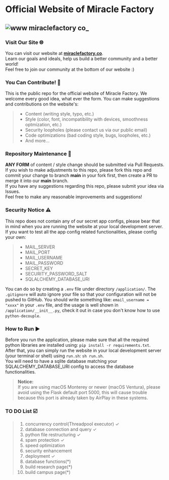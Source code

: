 # Official Website of Miracle Factory

![www miraclefactory co_](https://user-images.githubusercontent.com/89094576/181905465-13b919fb-b708-4ab3-b7d1-cda12a4d5537.png)
---

### Visit Our Site 🌐
You can visit our website at [**miraclefactory.co**](https://miraclefactory.co/).   
Learn our goals and ideals, help us build a better community and a better world!  
Feel free to join our community at the bottom of our website :)

### You Can Contribute! 🌟
This is the public repo for the official website of Miracle Factory. We welcome every good idea, what ever the form. 
You can make suggestions and contributions on the website's:    
> * Content (writing style, typo, etc.)
> * Style (color, font, incompatibility with devices, smoothness optmization, etc.)
> * Security loopholes (please contact us via our public email)
> * Code optimizations (bad coding style, bugs, loopholes, etc.)
> * And more...

### Repository Maintenance 🔨
**ANY FORM** of content / style change should be submitted via Pull Requests.  
If you wish to make adjustments to this repo, please fork this repo and commit your change to branch **main** in your fork first, then create a PR to merge it into our **main** branch.  
If you have any suggestions regarding this repo, please submit your idea via Issues.   
Feel free to make any reasonable improvements and suggestions!

### Security Notice ⚠️
This repo does not contain any of our secret app configs, please bear that in mind when you are running the website at your local development server. 
If you want to test all the app config related functionalities, please config your own:   
> * MAIL_SERVER
> * MAIL_PORT
> * MAIL_USERNAME
> * MAIL_PASSWORD
> * SECRET_KEY
> * SECURITY_PASSWORD_SALT
> * SQLALCHEMY_DATABASE_URI

You can do so by creating a `.env` file under directory `/application/`. 
The `.gitignore` will auto ignore your file so that your configuration will not be pushed to GitHub. 
You should write something like: `email_username = "xxxx"` in your `.env` file, and the usage is well shown in `/application/__init__.py`, 
check it out in case you don't know how to use `python-decouple`.   

### How to Run ▶️
Before you run the application, please make sure that all the required python libraries are installed using: `pip install -r requirements.txt`.  
After that, you can simply run the website in your local development server (your terminal or shell) using `run.sh`: `sh run.sh`.   
You will need to have a sqlite database matching your SQLALCHEMY_DATABASE_URI config to access the database functionalities.
> **Notice:**   
> If you are using macOS Monterey or newer (macOS Ventura), please avoid using the Flask default port 5000, this will cause trouble because this port is already taken by AirPlay in these systems.   

### TO DO List ☑️
> 1. concurrency control(Threadpool executor) ✓
> 2. database connection and query ✓
> 3. python file restructuring ✓
> 4. spam protection ✓
> 5. speed optimization
> 6. security enhancement
> 7. deployment ✓
> 8. database functions(*)
> 9. build research page(*)
> 10. build campus page(*)
